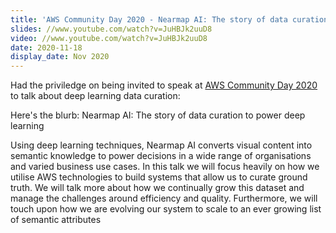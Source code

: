 ```yaml
---
title: 'AWS Community Day 2020 - Nearmap AI: The story of data curation to power deep learning'
slides: //www.youtube.com/watch?v=JuHBJk2uuD8
video: //www.youtube.com/watch?v=JuHBJk2uuD8
date: 2020-11-18
display_date: Nov 2020
---
```


Had the priviledge on being invited to speak at [AWS Community Day 2020] to talk about deep learning data curation:

Here's the blurb:
Nearmap AI: The story of data curation to power deep learning

Using deep learning techniques, Nearmap AI converts visual content into semantic knowledge to power decisions in a wide range of organisations and varied business use cases. In this talk we will focus heavily on how we utilise AWS technologies to build systems that allow us to curate ground truth. We will talk more about how we continually grow this dataset and manage the challenges around efficiency and quality. Furthermore, we will touch upon how we are evolving our system to scale to an ever growing list of semantic attributes



[AWS Community Day 2020]: //aws-communityday-specialedition.splashthat.com